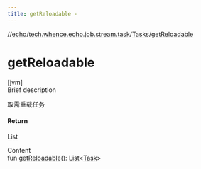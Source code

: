 ```yaml
---
title: getReloadable -
---
```

//[echo](../../index.md)/[tech.whence.echo.job.stream.task](../index.md)/[Tasks](index.md)/[getReloadable](get-reloadable.md)



# getReloadable  
[jvm]  
Brief description  


取需重载任务



#### Return  


List<Task>

  
Content  
fun [getReloadable](get-reloadable.md)(): [List](https://kotlinlang.org/api/latest/jvm/stdlib/kotlin.collections/-list/index.html)<[Task](../-task/index.md)>  



